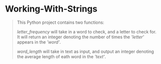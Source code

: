# Working-With-Strings

> This Python project contains two functions:
>
>*letter_frequency* will take in a word to check, and a letter to check for. It will return an integer denoting the number of times the *'letter'* appears in the *'word'*.
>
> *word_length* will take in text as input, and output an integer denoting the average length of eath word in the *'text'*.
